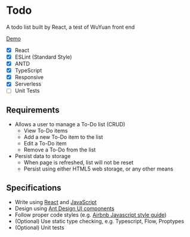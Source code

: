 # Todo

A todo list built by React, a test of WuYuan front end

[Demo](https://todo-list-1256033731.cos-website.ap-chengdu.myqcloud.com)

- [x] React
- [x] ESLint (Standard Style)
- [x] ANTD
- [x] TypeScript
- [x] Responsive
- [x] Serverless
- [ ] Unit Tests

## Requirements

- Allows a user to manage a To-Do list (CRUD)
  - View To-Do items
  - Add a new To-Do item to the list
  - Edit a To-Do item
  - Remove a To-Do from the list
- Persist data to storage
  - When page is refreshed, list will not be reset
  - Persist using either HTML5 web storage, or any other means

## Specifications

- Write using [React](https://zh-hans.reactjs.org/docs/getting-started.html) and [JavaScript](https://developer.mozilla.org/zh-CN/docs/Web/JavaScript)
- Design using [Ant Design UI components](https://ant.design/index-cn)
- Follow proper code styles (e.g. [Airbnb Javascript style guide](https://github.com/lin-123/javascript))
- (Optional) Use static type checking, e.g. Typescript, Flow, Proptypes
- (Optional) Unit tests
